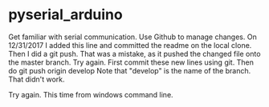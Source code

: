 # pyserial_arduino
Get familiar with serial communication. Use Github to manage changes.
On 12/31/2017 I added this line and committed the readme on the local clone.
Then I did a git push.
That was a mistake, as it pushed the changed file onto the master branch.
Try again. First commit these new lines using git. Then do
  git push origin develop
Note that "develop" is the name of the branch.
That didn't work.

Try again.  This time from windows command line.

